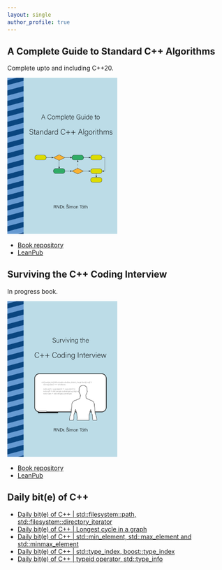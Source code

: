 ```yaml
---
layout: single
author_profile: true
---
```


## A Complete Guide to Standard C++ Algorithms

Complete upto and including C++20.

[<img src="assets/images/book_algorithms_cover.png" width="50%">](https://leanpub.com/cpp-algorithms-guide)

- [Book repository](https://github.com/HappyCerberus/book-cpp-algorithms)
- [LeanPub](https://leanpub.com/cpp-algorithms-guide)

## Surviving the C++ Coding Interview

In progress book.

[<img src="assets/images/book_coding_interview_cover.png" width="50%">](https://leanpub.com/cpp-coding-interview)

- [Book repository](https://leanpub.com/cpp-coding-interview)
- [LeanPub](https://leanpub.com/cpp-coding-interview)

## Daily bit(e) of C++

<ul>
<!-- SUBSTACK:START --><li><a href="https://simontoth.substack.com/p/daily-bite-of-c-stdfilesystempath">Daily bit&lpar;e&rpar; of C++ | std::filesystem::path, std::filesystem::directory_iterator</a></li><li><a href="https://simontoth.substack.com/p/daily-bite-of-c-longest-cycle-in">Daily bit&lpar;e&rpar; of C++ | Longest cycle in a graph</a></li><li><a href="https://simontoth.substack.com/p/daily-bite-of-c-stdmin_element-stdmax_element">Daily bit&lpar;e&rpar; of C++ | std::min_element, std::max_element and std::minmax_element</a></li><li><a href="https://simontoth.substack.com/p/daily-bite-of-c-stdtype_index-boosttype_index">Daily bit&lpar;e&rpar; of C++ | std::type_index, boost::type_index</a></li><li><a href="https://simontoth.substack.com/p/daily-bite-of-c-typeid-operator-stdtype_info">Daily bit&lpar;e&rpar; of C++ | typeid operator, std::type_info</a></li><!-- SUBSTACK:END -->
</ul>